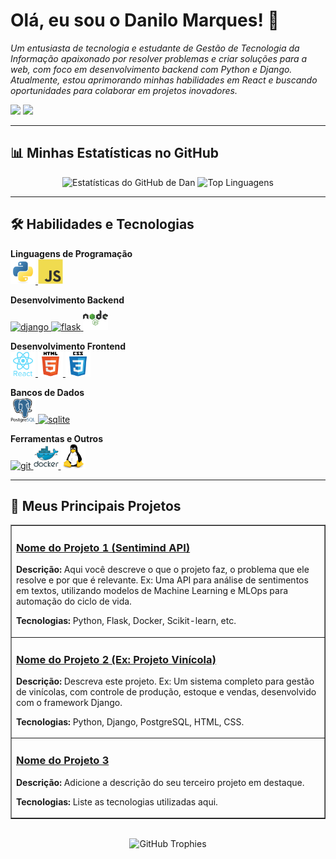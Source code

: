 # Olá, eu sou o Danilo Marques! 👋
*Um entusiasta de tecnologia e estudante de Gestão de Tecnologia da Informação apaixonado por resolver problemas e criar soluções para a web, com foco em desenvolvimento backend com Python e Django. Atualmente, estou aprimorando minhas habilidades em React e buscando oportunidades para colaborar em projetos inovadores.*

<div>
  <a href="https://www.linkedin.com/in/SEU_LINKEDIN_AQUI/" target="_blank"><img src="https://img.shields.io/badge/-LinkedIn-%230077B5?style=for-the-badge&logo=linkedin&logoColor=white" target="_blank"></a>
  <a href="mailto:d.silvamartques@gmail.comn"><img src="https://img.shields.io/badge/-Gmail-%23333?style=for-the-badge&logo=gmail&logoColor=white" target="_blank"></a>
</div>

<hr/>

## 📊 Minhas Estatísticas no GitHub
<div align="center">
<img height="180em" src="https://github-readme-stats.vercel.app/api?username=danmarquees&show_icons=true&theme=radical&hide_border=true&count_private=true&include_all_commits=true" alt="Estatísticas do GitHub de Dan"/>
<img height="180em" src="https://github-readme-stats.vercel.app/api/top-langs/?username=danmarquees&layout=compact&theme=radical&hide_border=true" alt="Top Linguagens"/>
</div>
<hr/>

## 🛠️ Habilidades e Tecnologias

**Linguagens de Programação**
<br/>
<a href="https://www.python.org" target="_blank" rel="noreferrer"> <img src="https://raw.githubusercontent.com/devicons/devicon/master/icons/python/python-original.svg" alt="python" width="40" height="40"/> </a>
<a href="https://developer.mozilla.org/en-US/docs/Web/JavaScript" target="_blank" rel="noreferrer"> <img src="https://raw.githubusercontent.com/devicons/devicon/master/icons/javascript/javascript-original.svg" alt="javascript" width="40" height="40"/> </a>

**Desenvolvimento Backend**
<br/>
<a href="https://www.djangoproject.com/" target="_blank" rel="noreferrer"> <img src="https://cdn.worldvectorlogo.com/logos/django.svg" alt="django" width="40" height="40"/> </a>
<a href="https://flask.palletsprojects.com/" target="_blank" rel="noreferrer"> <img src="https://www.vectorlogo.zone/logos/pocoo_flask/pocoo_flask-icon.svg" alt="flask" width="40" height="40"/> </a>
<a href="https://nodejs.org" target="_blank" rel="noreferrer"> <img src="https://raw.githubusercontent.com/devicons/devicon/master/icons/nodejs/nodejs-original-wordmark.svg" alt="nodejs" width="40" height="40"/> </a>

**Desenvolvimento Frontend**
<br/>
<a href="https://reactjs.org/" target="_blank" rel="noreferrer"> <img src="https://raw.githubusercontent.com/devicons/devicon/master/icons/react/react-original-wordmark.svg" alt="react" width="40" height="40"/> </a>
<a href="https://www.w3.org/html/" target="_blank" rel="noreferrer"> <img src="https://raw.githubusercontent.com/devicons/devicon/master/icons/html5/html5-original-wordmark.svg" alt="html5" width="40" height="40"/> </a>
<a href="https://www.w3schools.com/css/" target="_blank" rel="noreferrer"> <img src="https://raw.githubusercontent.com/devicons/devicon/master/icons/css3/css3-original-wordmark.svg" alt="css3" width="40" height="40"/> </a>

**Bancos de Dados**
<br/>
<a href="https://www.postgresql.org" target="_blank" rel="noreferrer"> <img src="https://raw.githubusercontent.com/devicons/devicon/master/icons/postgresql/postgresql-original-wordmark.svg" alt="postgresql" width="40" height="40"/> </a>
<a href="https://www.sqlite.org/" target="_blank" rel="noreferrer"> <img src="https://www.vectorlogo.zone/logos/sqlite/sqlite-icon.svg" alt="sqlite" width="40" height="40"/> </a>

**Ferramentas e Outros**
<br/>
<a href="https://git-scm.com/" target="_blank" rel="noreferrer"> <img src="https://www.vectorlogo.zone/logos/git-scm/git-scm-icon.svg" alt="git" width="40" height="40"/> </a>
<a href="https://www.docker.com/" target="_blank" rel="noreferrer"> <img src="https://raw.githubusercontent.com/devicons/devicon/master/icons/docker/docker-original-wordmark.svg" alt="docker" width="40" height="40"/> </a>
<a href="https://www.linux.org/" target="_blank" rel="noreferrer"> <img src="https://raw.githubusercontent.com/devicons/devicon/master/icons/linux/linux-original.svg" alt="linux" width="40" height="40"/> </a>

<hr/>

## 🚀 Meus Principais Projetos
<table border="1" cellpadding="15">
  <tr>
    <td>
      <h3><a href="(https://github.com/danmarquees/sentimind-api)">Nome do Projeto 1 (Sentimind API)</a></h3>
      <p><strong>Descrição:</strong> Aqui você descreve o que o projeto faz, o problema que ele resolve e por que é relevante. Ex: Uma API para análise de sentimentos em textos, utilizando modelos de Machine Learning e MLOps para automação do ciclo de vida.</p>
      <p><strong>Tecnologias:</strong> Python, Flask, Docker, Scikit-learn, etc.</p>
    </td>
  </tr>
  <tr>
    <td>
      <h3><a href="URL_DO_SEU_PROJETO_2">Nome do Projeto 2 (Ex: Projeto Vinícola)</a></h3>
      <p><strong>Descrição:</strong> Descreva este projeto. Ex: Um sistema completo para gestão de vinícolas, com controle de produção, estoque e vendas, desenvolvido com o framework Django.</p>
      <p><strong>Tecnologias:</strong> Python, Django, PostgreSQL, HTML, CSS.</p>
    </td>
  </tr>
  <tr>
    <td>
      <h3><a href="URL_DO_SEU_PROJETO_3">Nome do Projeto 3</a></h3>
      <p><strong>Descrição:</strong> Adicione a descrição do seu terceiro projeto em destaque.</p>
      <p><strong>Tecnologias:</strong> Liste as tecnologias utilizadas aqui.</p>
    </td>
  </tr>
</table>

<br/>
<div align="center">
<img src="https://github-profile-trophy.vercel.app/?username=danmarquees&theme=radical&row=1&column=7" alt="GitHub Trophies"/>
</div>
